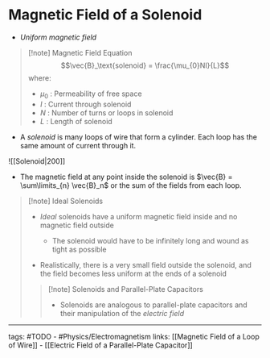 # Magnetic Field of a Solenoid
- *Uniform magnetic field*

> [!note] Magnetic Field Equation
> $$\vec{B}_\text{solenoid} = \frac{\mu_{0}NI}{L}$$ where:
> - $\mu_{0}$ : Permeability of free space
> - $I$ : Current through solenoid
> - $N$ : Number of turns or loops in solenoid
> - $L$ : Length of solenoid

- A *solenoid* is many loops of wire that form a cylinder. Each loop has the same amount of current through it. 

![[Solenoid|200]]

- The magnetic field at any point inside the solenoid is $\vec{B} = \sum\limits_{n} \vec{B}_n$ or the sum of the fields from each loop.

> [!note] Ideal Solenoids
> - *Ideal* solenoids have a uniform magnetic field inside and no magnetic field outside
>
> 	- The solenoid would have to be infinitely long and wound as tight as possible
> - Realistically, there is a very small field outside the solenoid, and the field becomes less uniform at the ends of a solenoid
> 
> > [!note] Solenoids and Parallel-Plate Capacitors
> > - Solenoids are analogous to parallel-plate capacitors and their manipulation of the *electric field*


---
tags: #TODO - #Physics/Electromagnetism 
links: [[Magnetic Field of a Loop of Wire]] - [[Electric Field of a Parallel-Plate Capacitor]]